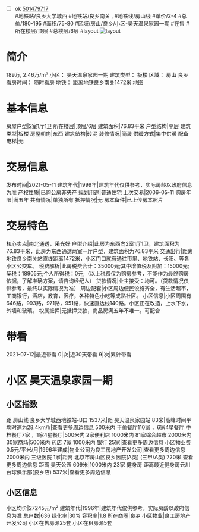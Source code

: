 - [ ] ok [501479717](https://bj.5i5j.com/ershoufang/501479717.html)  
 #地铁站/良乡大学城西 #地铁站/良乡南关 ,  #地铁线/房山线
#单价/2-4 #总价/180-195 #面积/75-80   #区域/房山/良乡/小区-昊天温泉家园一期 #在售 #所在楼层/顶层 #总楼层/6层 #layout 
![layout](http://image2a.5i5j.com/scm/HOUSE_CUSTOMER/f975fe2448f84b49a02011af8f2fe415.jpg_P5.jpg) 
# 简介 
 189万,  2.46万/m² 
小区： 昊天温泉家园一期
建筑类型： 板楼
区域： 房山 良乡
看房时间： 随时看房
地铁： 距离地铁良乡南关1472米 地图
# 基本信息 
 房屋户型|2室1厅1卫
所在楼层|顶层/6层
建筑面积|76.83平米
户型结构|平层
建筑类型|板楼
房屋朝向|东西
建筑结构|砖混
装修情况|简装
供暖方式|集中供暖
配备电梯|无
# 交易信息 
 发布时间|2021-05-11
建筑年代|1999年|建筑年代仅供参考，实际房龄以政府信息为准
产权性质|已购公房非央产
规划用途|普通住宅
上次交易|2006-05-11
购房年限|满五年
共有情况|单独所有
抵押情况|无
房本备件|已上传房本照片
# 交易特色 
 核心卖点|南北通透，采光好
户型介绍|此房为东西向2室1厅1卫，建筑面积为76.83平米，此房为东西通透两室一厅户型，建筑面积为76.83平米
交通出行|距离地铁良乡南关站直线距离1472米，小区门口就有通往市里、地铁站、长阳、等各小区公交车。
税费解析|此房税费合计：35000元;其中增值税及附加：15000元;契税：18905元;个人所得税：0元;（以上税费仅为购房参考，不能作为最终购房依据，了解准确方案，请咨询经纪人）
贷款情况|业主接受：均可。（贷款情况仅供参考，最终以实际情况为准）
周边配套|小区周边便民设施齐全，有生活超市，工商银行，酒店，教育，医疗，各种特色小吃等成熟社区。
小区信息|小区周围有646路，993路，971路，951路，快速直达线140路。小区正在改造，上水下水，外墙和玻璃。
权属抵押|无抵押贷款，商品房满五年不唯一。可配合
# 带看 
 2021-07-12|最近带看	 0|次|近30天带看	 9|次|累计带看
# 小区 昊天温泉家园一期
## 小区指数 
 距 房山线 良乡大学城西地铁站-B口 1537米|距 昊天温泉家园站 83米|高峰时间平均时速为28.4km/h|查看更多周边信息
500米内 平价餐厅110家 ，6家4星餐厅
中档餐厅7家 ，1家4星餐厅|500米内 2家便利店
1000米内 81家综合超市
2000米内 30家商场|500米内 药店 7家
1000米内 银行 25家|查看更多周边信息
小区物业费0.5元/平米/月|1996年建成|物业公司为良工房地产开发公司|查看更多周边信息
2000米内 三级医院 1家|距离 北京市房山区良乡医院(A类) (三甲/A类) 720米|查看更多周边信息
距离 昊天公园 609米|1000米内 23家 健身房
距离最近健身房云川台球俱乐部(良乡店) 537米|查看更多周边信息
## 小区信息 
 小区均价|27245元/m²
建筑年代|1996年|建筑年代仅供参考，实际房龄以政府信息为准
总户数|636
绿化率|30%
容积率|1.8
所在商圈|良乡
小区物业|良工房地产开发公司
小区在售房源25套
小区在租房源5套

